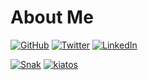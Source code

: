 # About Me

[![GitHub](https://img.shields.io/badge/GitHub-%40ChoYeoungHyeon-239a3b.svg)](https://github.com/ChoYeoungHyeon)
[![Twitter](https://img.shields.io/badge/𝕏-%40ChoYeoungHyeon-58a1f2.svg)](https://twitter.com/ChoYeoungHyeon)
[![LinkedIn](https://img.shields.io/badge/Linked-in-0c66c3.svg)](https://www.linkedin.com/in/Yenghn1/)

[![Snak](https://github.com/pH-513/pH-513/assets/133370084/c6bed51f-925e-4f2c-805a-69992900292f)](https://choylab.com/Snak)
[![kiatos](https://github.com/pH-513/pH-513/assets/133370084/7ba14f53-9247-4e2b-8b61-e1a8a818ca54)](https://choylab.com/Kiatos)

